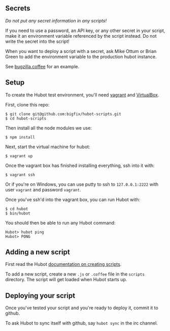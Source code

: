 Secrets
-------

*Do not put any secret information in any scripts!*

If you need to use a password, an API key, or any other secret in your
script, make it an environment variable referenced by the script instead. Do
not write the secret into the script!

When you want to deploy a script with a secret, ask Mike Ottum or Brian Green
to add the environment variable to the production hubot instance.

See [bugzilla.coffee](scripts/bugzilla.coffee) for an example.

Setup
-----

To create the Hubot test environment, you'll need
[vagrant](http://www.vagrantup.com/) and
[VirtualBox](https://www.virtualbox.org/).

First, clone this repo:

    $ git clone git@github.com:bigfix/hubot-scripts.git
    $ cd hubot-scripts

Then install all the node modules we use:

    $ npm install

Next, start the virtual machine for hubot:

    $ vagrant up

Once the vagrant box has finished installing everything, ssh into it with:

    $ vagrant ssh

Or if you're on Windows, you can use putty to ssh to `127.0.0.1:2222` with user
`vagrant` and password `vagrant`.

Once you've ssh'd into the vagrant box, you can run Hubot with:

    $ cd hubot
    $ bin/hubot

You should then be able to run any Hubot command:

    Hubot> hubot ping
    Hubot> PONG

Adding a new script
-------------------

First read the Hubot [documentation on creating scripts](https://github.com/github/hubot/blob/master/docs/scripting.md).

To add a new script, create a new `.js` or `.coffee` file in the
`scripts` directory. The script will get loaded when Hubot starts up.

Deploying your script
---------------------

Once you've tested your script and you're ready to deploy it, commit it to
github.

To ask Hubot to sync itself with github, say `hubot sync` in the irc channel.
